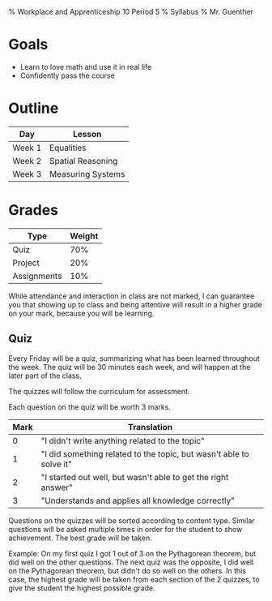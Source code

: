 % Workplace and Apprenticeship 10 Period 5
% Syllabus
% Mr. Guenther

# Goals

* Learn to love math and use it in real life
* Confidently pass the course

# Outline

Day | Lesson
-----|-----
Week 1 | Equalities
Week 2 | Spatial Reasoning
Week 3 | Measuring Systems

# Grades

Type | Weight
-----|-----
Quiz | 70%
Project | 20%
Assignments | 10%

While attendance and interaction in class are not marked, I can guarantee you that showing up to class and being attentive will result in a higher grade on your mark, because you will be learning.

## Quiz

Every Friday will be a quiz, summarizing what has been learned throughout the week. The quiz will be 30 minutes each week, and will happen at the later part of the class.

The quizzes will follow the curriculum for assessment.

Each question on the quiz will be worth 3 marks.

Mark | Translation
-----|-----
0 |"I didn't write anything related to the topic"
1 |"I did something related to the topic, but wasn't able to solve it"
2 |"I started out well, but wasn't able to get the right answer"
3 |"Understands and applies all knowledge correctly"

Questions on the quizzes will be sorted according to content type. Similar questions will be asked multiple times in order for the student to show achievement. The best grade will be taken.

Example: On my first quiz I got 1 out of 3 on the Pythagorean theorem, but did well on the other questions. The next quiz was the opposite, I did well on the Pythagorean theorem, but didn't do so well on the others. In this case, the highest grade will be taken from each section of the 2 quizzes, to give the student the highest possible grade.
